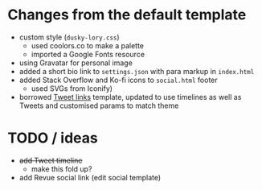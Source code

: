 # Changes from the default template

- custom style (`dusky-lory.css`)
  - used coolors.co to make a palette
  - imported a Google Fonts resource
- using Gravatar for personal image
- added a short bio link to `settings.json` with para markup in `index.html`
- added Stack Overflow and Ko-fi icons to `social.html` footer
  - used SVGs from Iconify)
- borrowed [Tweet links](https://glitch.com/~tweet-links) template, updated to use timelines as well as Tweets and customised params to match theme

# TODO / ideas

- ~~add Tweet timeline~~
  - make this fold up?
- add Revue social link (edit social template)
